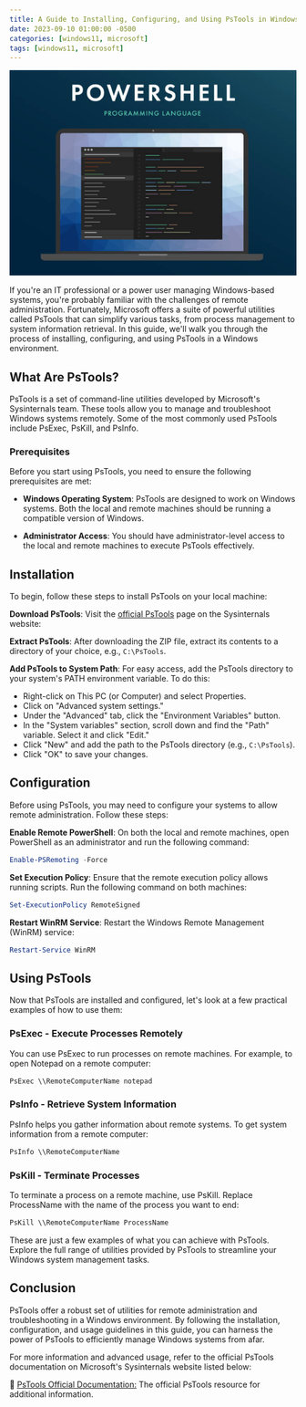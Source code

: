```yaml
---
title: A Guide to Installing, Configuring, and Using PsTools in Windows
date: 2023-09-10 01:00:00 -0500
categories: [windows11, microsoft]
tags: [windows11, microsoft]
---
```


![A Guide to Installing, Configuring, and Using PsTools in Windows](/assets/img/posts/2023/pstools_configuration/pstools_configuration.jpg)


If you're an IT professional or a power user managing Windows-based systems, you're probably familiar with the challenges of remote administration. Fortunately, Microsoft offers a suite of powerful utilities called PsTools that can simplify various tasks, from process management to system information retrieval. In this guide, we'll walk you through the process of installing, configuring, and using PsTools in a Windows environment.

## What Are PsTools?

PsTools is a set of command-line utilities developed by Microsoft's Sysinternals team. These tools allow you to manage and troubleshoot Windows systems remotely. Some of the most commonly used PsTools include PsExec, PsKill, and PsInfo.

### Prerequisites

Before you start using PsTools, you need to ensure the following prerequisites are met:

- **Windows Operating System**: PsTools are designed to work on Windows systems. Both the local and remote machines should be running a compatible version of Windows.

- **Administrator Access**: You should have administrator-level access to the local and remote machines to execute PsTools effectively.

## Installation

To begin, follow these steps to install PsTools on your local machine:

**Download PsTools**: Visit the [official PsTools](https://docs.microsoft.com/en-us/sysinternals/downloads/pstools) page on the Sysinternals website: 

**Extract PsTools**: After downloading the ZIP file, extract its contents to a directory of your choice, e.g., `C:\PsTools`.

**Add PsTools to System Path**: For easy access, add the PsTools directory to your system's PATH environment variable. To do this:
   - Right-click on This PC (or Computer) and select Properties.
   - Click on "Advanced system settings."
   - Under the "Advanced" tab, click the "Environment Variables" button.
   - In the "System variables" section, scroll down and find the "Path" variable. Select it and click "Edit."
   - Click "New" and add the path to the PsTools directory (e.g., `C:\PsTools`).
   - Click "OK" to save your changes.

## Configuration

Before using PsTools, you may need to configure your systems to allow remote administration. Follow these steps:

**Enable Remote PowerShell**: On both the local and remote machines, open PowerShell as an administrator and run the following command:
   
```powershell
Enable-PSRemoting -Force
```

**Set Execution Policy**: Ensure that the remote execution policy allows running scripts. Run the following command on both machines:

```powershell
Set-ExecutionPolicy RemoteSigned
```

**Restart WinRM Service**: Restart the Windows Remote Management (WinRM) service:

```powershell
Restart-Service WinRM
```

## Using PsTools

Now that PsTools are installed and configured, let's look at a few practical examples of how to use them:

### PsExec - Execute Processes Remotely

You can use PsExec to run processes on remote machines. For example, to open Notepad on a remote computer:

```powershell
PsExec \\RemoteComputerName notepad
```

### PsInfo - Retrieve System Information

PsInfo helps you gather information about remote systems. To get system information from a remote computer:

```powershell
PsInfo \\RemoteComputerName
```

### PsKill - Terminate Processes

To terminate a process on a remote machine, use PsKill. Replace ProcessName with the name of the process you want to end:

```powershell
PsKill \\RemoteComputerName ProcessName
```

These are just a few examples of what you can achieve with PsTools. Explore the full range of utilities provided by PsTools to streamline your Windows system management tasks.

## Conclusion
PsTools offer a robust set of utilities for remote administration and troubleshooting in a Windows environment. By following the installation, configuration, and usage guidelines in this guide, you can harness the power of PsTools to efficiently manage Windows systems from afar.

For more information and advanced usage, refer to the official PsTools documentation on Microsoft's Sysinternals website listed below:

📝 [PsTools Official Documentation:](https://docs.microsoft.com/en-us/sysinternals/downloads/pstools) The official PsTools resource for additional information.